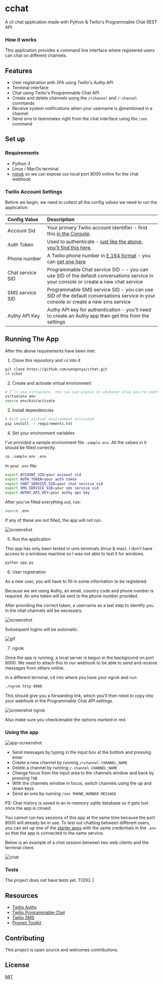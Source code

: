 # cchat

A cli chat application made with Python &amp; Twilio's Programmable Chat REST API.

### How it works

This application provides a command line interface where registered users can chat on different channels.

## Features

- User registration with 2FA using Twilio's Authy API
- Terminal interface
- Chat using Twilio's Programmable Chat API
- Create and delete channels using the `/+channel` and `/-channel` commands
- Receive system notifications when your username is @mentioned in a channel
- Send sms to teammates right from the chat interface using the `/sms` command

## Set up

### Requirements

- Python 3
- Linux / MacOs terminal
- [ngrok](https://ngrok.com/) so we can expose our local port 8000 online for the chat webhook

### Twilio Account Settings

Before we begin, we need to collect
all the config values we need to run the application:

| Config&nbsp;Value | Description                                                                                                                                                  |
| :---------------- | :----------------------------------------------------------------------------------------------------------------------------------------------------------- |
| Account&nbsp;Sid  | Your primary Twilio account identifier - find this [in the Console](https://www.twilio.com/console).                                                         |
| Auth&nbsp;Token   | Used to authenticate - [just like the above, you'll find this here](https://www.twilio.com/console).                                                         |
| Phone&nbsp;number | A Twilio phone number in [E.164 format](https://en.wikipedia.org/wiki/E.164) - you can [get one here](https://www.twilio.com/console/phone-numbers/incoming) |
| Chat service SID  | Programmable Chat service SID - - you can use SID of the default conversations service in your console or create a new chat service
| SMS service SID   | Programmable SMS service SID - you can use SID of the default conversations service in your console or create a new sms service
| Authy API Key     | Authy API key for authentication - you'll need to create an Authy app then get this from the settings

## Running The App

After the above requirements have been met:

1. Clone this repository and `cd` into it

```bash
git clone https://github.com/wangonya/cchat.git
cd cchat
```

2. Create and activate virtual environment

```bash
# I'll use virtualenv. You can use pipenv or whatever else you're comfortable with
virtualenv env
source env/bin/activate
```
3. Install dependencies

```bash
# With your virtual environment activated
pip install -r requirements.txt
```

4. Set your environment variables

I've provided a sample environment file `.sample.env`. All the values in it should be filled correctly.

```bash
cp .sample.env .env
```

In your `.env` file:

```bash
export ACCOUNT_SID=your account sid
export AUTH_TOKEN=your auth token
export CHAT_SERVICE_SID=your chat service sid
export SMS_SERVICE_SID=your sms service sid
export AUTHY_API_KEY=your authy api key
```

After you've filled everything out, run:

```bash
source .env
```

If any of these are not filled, the app will not run.

![screenshot](https://i.ibb.co/XxbcVqG/2020-04-29-06-39.png)

5. Run the application

This app has only been tested in unix terminals (linux & mac). I don't have access to a windows machine 
so I was not able to test it for windows.

```bash
python app.py
```

6. User registration

As a new user, you will have to fill in some information to be registered.

Because we are using Authy, an email, country code and phone number is required. 
An sms token will be sent to the phone number provided.

After providing the correct token, a username as a last step to identify you in the chat channels will be necessary.

![screenshot](https://i.ibb.co/vwrps0Q/cchat-auth.png)

Subsequent logins will be automatic.

![gif](https://i.ibb.co/ZLsB1Fh/valid.gif)


7. ngrok

Once the app is running, a local server is begun in the background on port 8000. We need to attach this to our 
webhook to be able to send and receive messages from others online.

In a different terminal, cd into where you have your ngrok and run:

```bash
./ngrok http 8000
```

This should give you a forwarding link, which you'll then need to copy into your webhook in the 
Programmable Chat API settings.

![screenshot ngrok](https://i.ibb.co/rtS7XL3/twilio-ngrok.png)

Also make sure you check/enable the options marked in red.


### Using the app

![app-screenshot](https://i.ibb.co/7tqTdy3/cchat-interface.png)

- Send messages by typing in the input box at the bottom and pressing enter
- Create a new channel by running `/+channel CHANNEL_NAME`
- Delete a channel by running `/-channel CHANNEL_NAME`
- Change focus from the input area to the channels window and back by pressing `TAB`
- With the channels window in focus, switch channels using the up and down keys
- Send an sms by running `/sms PHONE_NUMBER MESSAGE`

PS: Chat history is saved in an in-memory sqlite database so it gets lost once 
the app is closed.

You cannot run two sessions of this app at the same time because the port 8000 will already be in use. 
To test out chatting between different users, you can set up one of the [starter apps](https://www.twilio.com/docs/chat/javascript/quickstart#download-configure-and-run-the-starter-app) 
with the same credentials in the `.env` so that the app is connected to the same service. 

Below is an example of a chat session between two web clients and the terminal client.

![chat](https://i.ibb.co/nLNKT4t/chat.gif)

### Tests

The project does not have tests yet. TODO.                                                                |

## Resources

- [Twilio Authy](https://www.twilio.com/docs/authy)
- [Twilio Programmable Chat](https://www.twilio.com/docs/chat)
- [Twilio SMS](https://www.twilio.com/docs/sms)
- [Prompt Toolkit](https://python-prompt-toolkit.readthedocs.io/en/3.0.3/)

## Contributing

This project is open source and welcomes contributions.

## License

[MIT](http://www.opensource.org/licenses/mit-license.html)